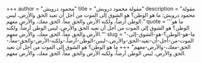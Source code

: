 +++
author = "محمود درويش"
title = "مقولة محمود درويش"
description = "مقولة محمود درويش: ما هو الوطن؟ هو الشوق إلى الموت من أجل أن تعيد الحق والأرض، ليس الوطن أرضاً، ولكنه الأرض والحق معاً، الحق معك، والأرض معهم."
quote = '''ما هو الوطن؟ هو الشوق إلى الموت من أجل أن تعيد الحق والأرض، ليس الوطن أرضاً، ولكنه الأرض والحق معاً، الحق معك، والأرض معهم.'''
slug = "ما-هو-الوطن؟-هو-الشوق-إلى-الموت-من-أجل-أن-تعيد-الحق-والأرض،-ليس-الوطن-أرضاً،-ولكنه-الأرض-والحق-معاً،-الحق-معك،-والأرض-معهم"
+++
ما هو الوطن؟ هو الشوق إلى الموت من أجل أن تعيد الحق والأرض، ليس الوطن أرضاً، ولكنه الأرض والحق معاً، الحق معك، والأرض معهم.
